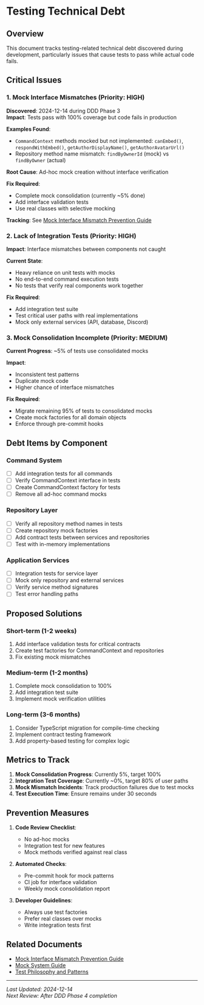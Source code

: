 # Testing Technical Debt

## Overview

This document tracks testing-related technical debt discovered during development, particularly issues that cause tests to pass while actual code fails.

## Critical Issues

### 1. Mock Interface Mismatches (Priority: HIGH)
**Discovered**: 2024-12-14 during DDD Phase 3  
**Impact**: Tests pass with 100% coverage but code fails in production

**Examples Found**:
- `CommandContext` methods mocked but not implemented: `canEmbed()`, `respondWithEmbed()`, `getAuthorDisplayName()`, `getAuthorAvatarUrl()`
- Repository method name mismatch: `findByOwnerId` (mock) vs `findByOwner` (actual)

**Root Cause**: Ad-hoc mock creation without interface verification

**Fix Required**:
- Complete mock consolidation (currently ~5% done)
- Add interface validation tests
- Use real classes with selective mocking

**Tracking**: See [Mock Interface Mismatch Prevention Guide](../testing/MOCK_INTERFACE_MISMATCH_PREVENTION.md)

### 2. Lack of Integration Tests (Priority: HIGH)
**Impact**: Interface mismatches between components not caught

**Current State**:
- Heavy reliance on unit tests with mocks
- No end-to-end command execution tests
- No tests that verify real components work together

**Fix Required**:
- Add integration test suite
- Test critical user paths with real implementations
- Mock only external services (API, database, Discord)

### 3. Mock Consolidation Incomplete (Priority: MEDIUM)
**Current Progress**: ~5% of tests use consolidated mocks

**Impact**: 
- Inconsistent test patterns
- Duplicate mock code
- Higher chance of interface mismatches

**Fix Required**:
- Migrate remaining 95% of tests to consolidated mocks
- Create mock factories for all domain objects
- Enforce through pre-commit hooks

## Debt Items by Component

### Command System
- [ ] Add integration tests for all commands
- [ ] Verify CommandContext interface in tests
- [ ] Create CommandContext factory for tests
- [ ] Remove all ad-hoc command mocks

### Repository Layer
- [ ] Verify all repository method names in tests
- [ ] Create repository mock factories
- [ ] Add contract tests between services and repositories
- [ ] Test with in-memory implementations

### Application Services
- [ ] Integration tests for service layer
- [ ] Mock only repository and external services
- [ ] Verify service method signatures
- [ ] Test error handling paths

## Proposed Solutions

### Short-term (1-2 weeks)
1. Add interface validation tests for critical contracts
2. Create test factories for CommandContext and repositories
3. Fix existing mock mismatches

### Medium-term (1-2 months)
1. Complete mock consolidation to 100%
2. Add integration test suite
3. Implement mock verification utilities

### Long-term (3-6 months)
1. Consider TypeScript migration for compile-time checking
2. Implement contract testing framework
3. Add property-based testing for complex logic

## Metrics to Track

1. **Mock Consolidation Progress**: Currently 5%, target 100%
2. **Integration Test Coverage**: Currently ~0%, target 80% of user paths
3. **Mock Mismatch Incidents**: Track production failures due to test mocks
4. **Test Execution Time**: Ensure remains under 30 seconds

## Prevention Measures

1. **Code Review Checklist**:
   - No ad-hoc mocks
   - Integration test for new features
   - Mock methods verified against real class

2. **Automated Checks**:
   - Pre-commit hook for mock patterns
   - CI job for interface validation
   - Weekly mock consolidation report

3. **Developer Guidelines**:
   - Always use test factories
   - Prefer real classes over mocks
   - Write integration tests first

## Related Documents

- [Mock Interface Mismatch Prevention Guide](../testing/MOCK_INTERFACE_MISMATCH_PREVENTION.md)
- [Mock System Guide](../testing/MOCK_SYSTEM_GUIDE.md)
- [Test Philosophy and Patterns](../testing/TEST_PHILOSOPHY_AND_PATTERNS.md)

---

*Last Updated: 2024-12-14*  
*Next Review: After DDD Phase 4 completion*